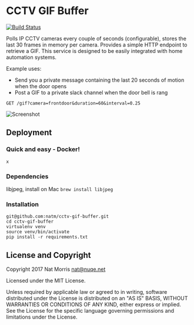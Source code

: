 # CCTV GIF Buffer

[![Build Status](https://travis-ci.org/natm/cctv-gif-buffer.svg?branch=master)](https://travis-ci.org/natm/cctv-gif-buffer)

Polls IP CCTV cameras every couple of seconds (configurable), stores the last 30 frames in memory per camera. Provides a simple HTTP endpoint to retrieve a GIF. This service is designed to be easily integrated with home automation systems.

Example uses:

* Send you a private message containing the last 20 seconds of motion when the door opens
* Post a GIF to a private slack channel when the door bell is rang

`GET /gif?camera=frontdoor&duration=60&interval=0.25`

![Screenshot](https://raw.github.com/natm/cctv-gif-buffer/master/docs/demo1.gif)


## Deployment

### Quick and easy - Docker!

`x`

### Dependencies

libjpeg, install on Mac `brew install libjpeg`

### Installation

```
git@github.com:natm/cctv-gif-buffer.git
cd cctv-gif-buffer
virtualenv venv
source venv/bin/activate
pip install -r requirements.txt
```

## License and Copyright

Copyright 2017 Nat Morris nat@nuqe.net

Licensed under the MIT License.

Unless required by applicable law or agreed to in writing, software distributed under the License is distributed on an "AS IS" BASIS, WITHOUT WARRANTIES OR CONDITIONS OF ANY KIND, either express or implied. See the License for the specific language governing permissions and limitations under the License.
